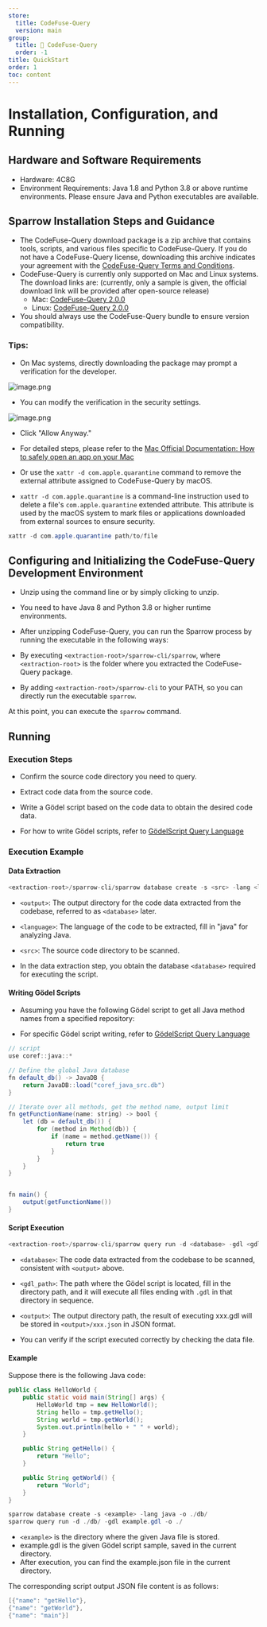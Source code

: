 ```yaml
---
store:
  title: CodeFuse-Query
  version: main
group:
  title: 🌱 CodeFuse-Query
  order: -1
title: QuickStart
order: 1
toc: content
---
```


# Installation, Configuration, and Running

## Hardware and Software Requirements

- Hardware: 4C8G
- Environment Requirements: Java 1.8 and Python 3.8 or above runtime environments. Please ensure Java and Python executables are available.

## Sparrow Installation Steps and Guidance

- The CodeFuse-Query download package is a zip archive that contains tools, scripts, and various files specific to CodeFuse-Query. If you do not have a CodeFuse-Query license, downloading this archive indicates your agreement with the [CodeFuse-Query Terms and Conditions](./LICENSE).
- CodeFuse-Query is currently only supported on Mac and Linux systems. The download links are: (currently, only a sample is given, the official download link will be provided after open-source release)
  - Mac: [CodeFuse-Query 2.0.0](https://github.com/codefuse-ai/CodeFuse-Query/releases/tag/2.0.0)
  - Linux: [CodeFuse-Query 2.0.0](https://github.com/codefuse-ai/CodeFuse-Query/releases/tag/2.0.0)
- You should always use the CodeFuse-Query bundle to ensure version compatibility.

### Tips:

- On Mac systems, directly downloading the package may prompt a verification for the developer.

![image.png](https://mdn.alipayobjects.com/huamei_bvbxju/afts/img/A*0_0lSbOt4vEAAAAAAAAAAAAADlHYAQ/original)

- You can modify the verification in the security settings.

![image.png](https://mdn.alipayobjects.com/huamei_bvbxju/afts/img/A*NSZ4SaVbGDcAAAAAAAAAAAAADlHYAQ/original)

- Click "Allow Anyway."

- For detailed steps, please refer to the [Mac Official Documentation: How to safely open an app on your Mac](https://support.apple.com/zh-cn/HT202491)

- Or use the `xattr -d com.apple.quarantine` command to remove the external attribute assigned to CodeFuse-Query by macOS.

- `xattr -d com.apple.quarantine` is a command-line instruction used to delete a file's `com.apple.quarantine` extended attribute. This attribute is used by the macOS system to mark files or applications downloaded from external sources to ensure security.

```java
xattr -d com.apple.quarantine path/to/file
```

## Configuring and Initializing the CodeFuse-Query Development Environment

- Unzip using the command line or by simply clicking to unzip.
- You need to have Java 8 and Python 3.8 or higher runtime environments.
- After unzipping CodeFuse-Query, you can run the Sparrow process by running the executable in the following ways:
- By executing `<extraction-root>/sparrow-cli/sparrow`, where `<extraction-root>` is the folder where you extracted the CodeFuse-Query package.

- By adding `<extraction-root>/sparrow-cli` to your PATH, so you can directly run the executable `sparrow`.

At this point, you can execute the `sparrow` command.

## Running

### Execution Steps

- Confirm the source code directory you need to query.

- Extract code data from the source code.

- Write a Gödel script based on the code data to obtain the desired code data.

- For how to write Gödel scripts, refer to [GödelScript Query Language](./godelscript_language.en-US.md)

### Execution Example

#### Data Extraction

```java
<extraction-root>/sparrow-cli/sparrow database create -s <src> -lang <language> -o <output>
```

- `<output>`: The output directory for the code data extracted from the codebase, referred to as `<database>` later.

- `<language>`: The language of the code to be extracted, fill in "java" for analyzing Java.

- `<src>`: The source code directory to be scanned.

- In the data extraction step, you obtain the database `<database>` required for executing the script.

#### Writing Gödel Scripts

- Assuming you have the following Gödel script to get all Java method names from a specified repository:

- For specific Gödel script writing, refer to [GödelScript Query Language](./godelscript_language.en-US.md)

```java
// script
use coref::java::*

// Define the global Java database
fn default_db() -> JavaDB {
    return JavaDB::load("coref_java_src.db")
}

// Iterate over all methods, get the method name, output limit
fn getFunctionName(name: string) -> bool {
    let (db = default_db()) {
        for (method in Method(db)) {
            if (name = method.getName()) {
                return true
            }
        }
    }
}


fn main() {
    output(getFunctionName())
}
```

#### Script Execution

```java
<extraction-root>/sparrow-cli/sparrow query run -d <database> -gdl <gdl_path> -o <output>
```

- `<database>`: The code data extracted from the codebase to be scanned, consistent with `<output>` above.

- `<gdl_path>`: The path where the Gödel script is located, fill in the directory path, and it will execute all files ending with `.gdl` in that directory in sequence.

- `<output>`: The output directory path, the result of executing xxx.gdl will be stored in `<output>/xxx.json` in JSON format.

- You can verify if the script executed correctly by checking the data file.

#### Example

Suppose there is the following Java code:

```java
public class HelloWorld {
    public static void main(String[] args) {
        HelloWorld tmp = new HelloWorld();
        String hello = tmp.getHello();
        String world = tmp.getWorld();
        System.out.println(hello + " " + world);
    }

    public String getHello() {
        return "Hello";
    }

    public String getWorld() {
        return "World";
    }
}

```

```java
sparrow database create -s <example> -lang java -o ./db/
sparrow query run -d ./db/ -gdl example.gdl -o ./
```

- `<example>` is the directory where the given Java file is stored.
- example.gdl is the given Gödel script sample, saved in the current directory.
- After execution, you can find the example.json file in the current directory.

The corresponding script output JSON file content is as follows:

```java
[{"name": "getHello"},
{"name": "getWorld"},
{"name": "main"}]

```
